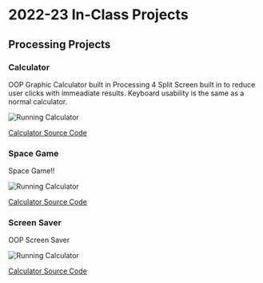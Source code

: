 # 2022-23 In-Class Projects

## Processing Projects

### Calculator

OOP Graphic Calculator built in Processing 4
Split Screen built in to reduce user clicks with immeadiate results. Keyboard usability is the same as a normal calculator.

![Running Calculator]()

[Calculator Source Code](https://github.com/Luca-Skyline/programming1portfolio/tree/main/src/calc)

### Space Game

Space Game!!

![Running Calculator]()

[Calculator Source Code](https://github.com/Luca-Skyline/programming1portfolio/tree/main/src/spacegame)

### Screen Saver

OOP Screen Saver

![Running Calculator]()

[Calculator Source Code](https://github.com/Luca-Skyline/programming1portfolio/tree/main/src/screensaver)
